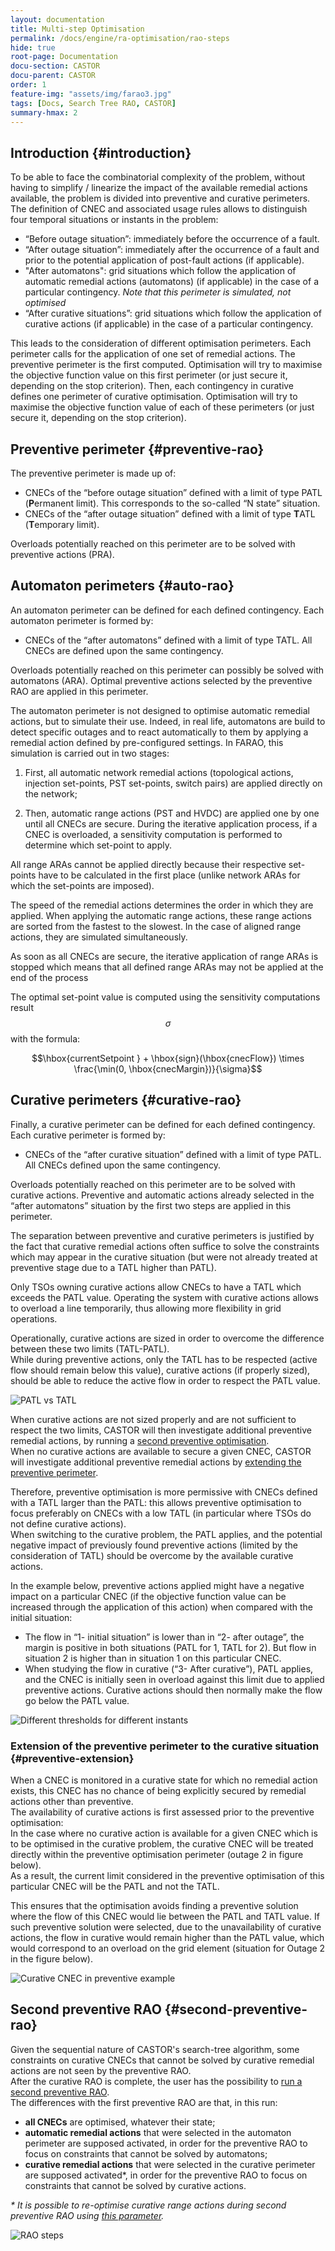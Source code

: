 ```yaml
---
layout: documentation
title: Multi-step Optimisation
permalink: /docs/engine/ra-optimisation/rao-steps
hide: true
root-page: Documentation
docu-section: CASTOR
docu-parent: CASTOR
order: 1
feature-img: "assets/img/farao3.jpg"
tags: [Docs, Search Tree RAO, CASTOR]
summary-hmax: 2
---
```


## Introduction {#introduction}

To be able to face the combinatorial complexity of the problem, without having to simplify / linearize the impact of the available remedial actions available, the problem is divided into preventive and curative perimeters.  
The definition of CNEC and associated usage rules allows to distinguish four temporal situations or instants in the problem:
- “Before outage situation”: immediately before the occurrence of a fault. 
- “After outage situation”: immediately after the occurrence of a fault and prior to the potential application 
of post-fault actions (if applicable).
- "After automatons": grid situations which follow the application of automatic remedial actions (automatons) 
(if applicable) in the case of a particular contingency. *Note that this perimeter is simulated, not optimised*
- “After curative situations”: grid situations which follow the application of curative actions 
(if applicable) in the case of a particular contingency.

This leads to the consideration of different optimisation perimeters. Each perimeter calls for the application of one 
set of remedial actions. The preventive perimeter is the first computed. Optimisation will try to maximise the objective 
function value on this first perimeter (or just secure it, depending on the stop criterion). Then, each contingency in 
curative defines one perimeter of curative optimisation. Optimisation will try to maximise the objective function value 
of each of these perimeters (or just secure it, depending on the stop criterion).

## Preventive perimeter {#preventive-rao}

The preventive perimeter is made up of:
- CNECs of the “before outage situation” defined with a limit of type PATL (**P**ermanent limit). This corresponds to the so-called “N state” situation. 
- CNECs of the “after outage situation” defined with a limit of type **T**ATL (**T**emporary limit).

Overloads potentially reached on this perimeter are to be solved with preventive actions (PRA).

## Automaton perimeters {#auto-rao}

An automaton perimeter can be defined for each defined contingency. Each automaton perimeter is formed by:
- CNECs of the “after automatons” defined with a limit of type TATL. All CNECs are defined upon the same contingency.

Overloads potentially reached on this perimeter can possibly be solved with automatons (ARA). 
Optimal preventive actions selected by the preventive RAO are applied in this perimeter.  

The automaton perimeter is not designed to optimise automatic remedial actions, but to simulate their use. Indeed, in real life, automatons are build to detect specific outages and to react automatically to them by applying a remedial action defined by pre-configured settings. In FARAO, this simulation is carried out in two stages:

1. First, all automatic network remedial actions (topological actions, injection set-points, PST set-points, switch pairs) are applied directly on the network;

2. Then, automatic range actions (PST and HVDC) are applied one by one until all CNECs are secure. During the iterative application process, if a CNEC is overloaded, a sensitivity computation is performed to determine which set-point to apply.

All range ARAs cannot be applied directly because their respective set-points have to be calculated in the first place (unlike network ARAs for which the set-points are imposed).

The speed of the remedial actions determines the order in which they are applied. When applying the automatic range actions, these range actions are sorted from the fastest to the slowest. In the case of aligned range actions, they are simulated simultaneously.

As soon as all CNECs are secure, the iterative application of range ARAs is stopped which means that all defined range ARAs may not be applied at the end of the process

The optimal set-point value is computed using the sensitivity computations result $$\sigma$$ with the formula:

$$\hbox{currentSetpoint } + \hbox{sign}(\hbox{cnecFlow}) \times \frac{\min(0, \hbox{cnecMargin})}{\sigma}$$

## Curative perimeters {#curative-rao}

Finally, a curative perimeter can be defined for each defined contingency. Each curative perimeter is formed by:
- CNECs of the “after curative situation” defined with a limit of type PATL. All CNECs defined upon the same contingency.

Overloads potentially reached on this perimeter are to be solved with curative actions. 
Preventive and automatic actions already selected in the “after automatons” situation by the first two steps are applied 
in this perimeter.

The separation between preventive and curative perimeters is justified by the fact that curative remedial actions 
often suffice to solve the constraints which may appear in the curative situation (but were not already treated at 
preventive stage due to a TATL higher than PATL).  

Only TSOs owning curative actions allow CNECs to have a TATL which exceeds the PATL value. Operating the system with 
curative actions allows to overload a line temporarily, thus allowing more flexibility in grid operations.

Operationally, curative actions are sized in order to overcome the difference between these two limits (TATL-PATL).  
While during preventive actions, only the TATL has to be respected (active flow should remain below this value), 
curative actions (if properly sized), should be able to reduce the active flow in order to respect the PATL value.  

![PATL vs TATL](/assets/img/patl-tatl.png)

When curative actions are not sized properly and are not sufficient to respect the two limits, CASTOR will then 
investigate additional preventive remedial actions, by running a [second preventive optimisation](#second-preventive-rao).  
When no curative actions are available to secure a given CNEC, CASTOR will investigate additional preventive remedial 
actions by [extending the preventive perimeter](#preventive-extension).

Therefore, preventive optimisation is more permissive with CNECs defined with a TATL larger than the PATL: this allows
preventive optimisation to focus preferably on CNECs with a low TATL (in particular where TSOs do not define curative
actions).  
When switching to the curative problem, the PATL applies, and the potential negative impact of previously found
preventive actions (limited by the consideration of TATL) should be overcome by the available curative actions.

In the example below, preventive actions applied might have a negative impact on a particular CNEC (if the objective
function value can be increased through the application of this action) when compared with the initial situation:
- The flow in “1- initial situation” is lower than in “2- after outage”, the margin is positive in both situations (PATL
  for 1, TATL for 2). But flow in situation 2 is higher than in situation 1 on this particular CNEC.
- When studying the flow in curative (“3- After curative”), PATL applies, and the CNEC is initially seen in overload
  against this limit due to applied preventive actions. Curative actions should then normally make the flow go below the
  PATL value.

![Different thresholds for different instants](/assets/img/curative1.png)

### Extension of the preventive perimeter to the curative situation {#preventive-extension}

When a CNEC is monitored in a curative state for which no remedial action exists, this CNEC has no chance of being 
explicitly secured by remedial actions other than preventive.  
The availability of curative actions is first assessed prior to the preventive optimisation:  
In the case where no curative action is available for a given CNEC which is to be optimised in the curative problem, 
the curative CNEC will be treated directly within the preventive optimisation perimeter (outage 2 in figure below).  
As a result, the current limit considered in the preventive optimisation of this particular CNEC will be the PATL 
and not the TATL.

This ensures that the optimisation avoids finding a preventive solution where the flow of this CNEC would lie between 
the PATL and TATL value. If such preventive solution were selected, due to the unavailability of curative actions, 
the flow in curative would remain higher than the PATL value, which would correspond to an overload on the grid element 
(situation for Outage 2 in the figure below).

![Curative CNEC in preventive example](/assets/img/curative2.png)

## Second preventive RAO {#second-preventive-rao}
Given the sequential nature of CASTOR's search-tree algorithm, some constraints on curative CNECs that cannot be solved 
by curative remedial actions are not seen by the preventive RAO.  
After the curative RAO is complete, the user has the possibility to [run a second preventive RAO](/docs/parameters#second-preventive-rao).  
The differences with the first preventive RAO are that, in this run:
- **all CNECs** are optimised, whatever their state;
- **automatic remedial actions** that were selected in the automaton perimeter are supposed activated, in order for 
  the preventive RAO to focus on constraints that cannot be solved by automatons;
- **curative remedial actions** that were selected in the curative perimeter are supposed activated*, in order for
  the preventive RAO to focus on constraints that cannot be solved by curative actions.  
  
_* It is possible to re-optimise curative range actions during second preventive RAO using [this parameter](/docs/parameters#second-preventive-re-optimize-curative-range-actions)._

![RAO steps](/assets/img/rao_steps.png)  
